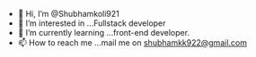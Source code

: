 - 👋 Hi, I’m @Shubhamkoli921
- 👀 I’m interested in ...Fullstack developer
- 🌱 I’m currently learning ...front-end developer.
- 📫 How to reach me ...mail me on shubhamkk922@gmail.com

<!---
Shubhamkoli921/Shubhamkoli921 is a ✨ special ✨ repository because its `README.md` (this file) appears on your GitHub profile.
You can click the Preview link to take a look at your changes.
--->
